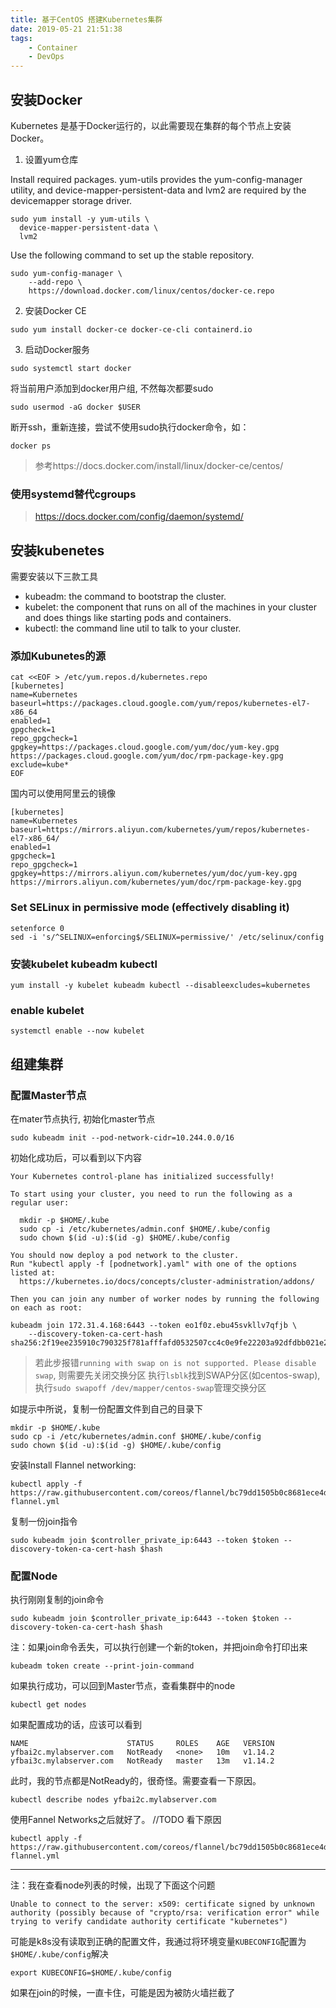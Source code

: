 ```yaml
---
title: 基于CentOS 搭建Kubernetes集群
date: 2019-05-21 21:51:38
tags:
    - Container
    - DevOps
---
```


## 安装Docker
Kubernetes 是基于Docker运行的，以此需要现在集群的每个节点上安装Docker。

1. 设置yum仓库

Install required packages. yum-utils provides the yum-config-manager utility, and device-mapper-persistent-data and lvm2 are required by the devicemapper storage driver.
```
sudo yum install -y yum-utils \
  device-mapper-persistent-data \
  lvm2
```

Use the following command to set up the stable repository.
```
sudo yum-config-manager \
    --add-repo \
    https://download.docker.com/linux/centos/docker-ce.repo
```

2. 安装Docker CE
```
sudo yum install docker-ce docker-ce-cli containerd.io
```

3. 启动Docker服务
```
sudo systemctl start docker
```
将当前用户添加到docker用户组, 不然每次都要sudo
```
sudo usermod -aG docker $USER
```
断开ssh，重新连接，尝试不使用sudo执行docker命令，如：
```
docker ps
```

> 参考https://docs.docker.com/install/linux/docker-ce/centos/

### 使用systemd替代cgroups

> https://docs.docker.com/config/daemon/systemd/

## 安装kubenetes

需要安装以下三款工具

- kubeadm: the command to bootstrap the cluster.
- kubelet: the component that runs on all of the machines in your cluster and does things like starting pods and containers.
- kubectl: the command line util to talk to your cluster.

### 添加Kubunetes的源
```
cat <<EOF > /etc/yum.repos.d/kubernetes.repo
[kubernetes]
name=Kubernetes
baseurl=https://packages.cloud.google.com/yum/repos/kubernetes-el7-x86_64
enabled=1
gpgcheck=1
repo_gpgcheck=1
gpgkey=https://packages.cloud.google.com/yum/doc/yum-key.gpg https://packages.cloud.google.com/yum/doc/rpm-package-key.gpg
exclude=kube*
EOF
```
国内可以使用阿里云的镜像
```
[kubernetes]
name=Kubernetes
baseurl=https://mirrors.aliyun.com/kubernetes/yum/repos/kubernetes-el7-x86_64/
enabled=1
gpgcheck=1
repo_gpgcheck=1
gpgkey=https://mirrors.aliyun.com/kubernetes/yum/doc/yum-key.gpg https://mirrors.aliyun.com/kubernetes/yum/doc/rpm-package-key.gpg
```

### Set SELinux in permissive mode (effectively disabling it) 
```
setenforce 0
sed -i 's/^SELINUX=enforcing$/SELINUX=permissive/' /etc/selinux/config
```

### 安装kubelet kubeadm kubectl
```
yum install -y kubelet kubeadm kubectl --disableexcludes=kubernetes
```

### enable kubelet

```
systemctl enable --now kubelet
```

## 组建集群

### 配置Master节点
在mater节点执行, 初始化master节点
```
sudo kubeadm init --pod-network-cidr=10.244.0.0/16
```
初始化成功后，可以看到以下内容
```
Your Kubernetes control-plane has initialized successfully!

To start using your cluster, you need to run the following as a regular user:

  mkdir -p $HOME/.kube
  sudo cp -i /etc/kubernetes/admin.conf $HOME/.kube/config
  sudo chown $(id -u):$(id -g) $HOME/.kube/config

You should now deploy a pod network to the cluster.
Run "kubectl apply -f [podnetwork].yaml" with one of the options listed at:
  https://kubernetes.io/docs/concepts/cluster-administration/addons/

Then you can join any number of worker nodes by running the following on each as root:

kubeadm join 172.31.4.168:6443 --token eo1f0z.ebu45svkllv7qfjb \
    --discovery-token-ca-cert-hash sha256:2f19ee235910c790325f781afffafd0532507cc4c0e9fe22203a92dfdbb021e2
```
> 若此步报错`running with swap on is not supported. Please disable swap`, 则需要先关闭交换分区
> 执行`lsblk`找到SWAP分区(如centos-swap), 执行`sudo swapoff /dev/mapper/centos-swap`管理交换分区

如提示中所说，复制一份配置文件到自己的目录下
```
mkdir -p $HOME/.kube
sudo cp -i /etc/kubernetes/admin.conf $HOME/.kube/config
sudo chown $(id -u):$(id -g) $HOME/.kube/config
```
安装Install Flannel networking:
```
kubectl apply -f https://raw.githubusercontent.com/coreos/flannel/bc79dd1505b0c8681ece4de4c0d86c5cd2643275/Documentation/kube-flannel.yml
```

复制一份join指令
```
sudo kubeadm join $controller_private_ip:6443 --token $token --discovery-token-ca-cert-hash $hash
```

### 配置Node
执行刚刚复制的join命令
```
sudo kubeadm join $controller_private_ip:6443 --token $token --discovery-token-ca-cert-hash $hash
```
注：如果join命令丢失，可以执行创建一个新的token，并把join命令打印出来
```
kubeadm token create --print-join-command
```

如果执行成功，可以回到Master节点，查看集群中的node
```
kubectl get nodes
```
如果配置成功的话，应该可以看到
```
NAME                      STATUS     ROLES    AGE   VERSION
yfbai2c.mylabserver.com   NotReady   <none>   10m   v1.14.2
yfbai3c.mylabserver.com   NotReady   master   13m   v1.14.2
```
此时，我的节点都是NotReady的，很奇怪。需要查看一下原因。
```
kubectl describe nodes yfbai2c.mylabserver.com
```
使用Fannel Networks之后就好了。 //TODO 看下原因
```
kubectl apply -f https://raw.githubusercontent.com/coreos/flannel/bc79dd1505b0c8681ece4de4c0d86c5cd2643275/Documentation/kube-flannel.yml
```
---------------------------------------
注：我在查看node列表的时候，出现了下面这个问题
```
Unable to connect to the server: x509: certificate signed by unknown authority (possibly because of "crypto/rsa: verification error" while trying to verify candidate authority certificate "kubernetes")
```
可能是k8s没有读取到正确的配置文件，我通过将环境变量`KUBECONFIG`配置为`$HOME/.kube/config`解决
```
export KUBECONFIG=$HOME/.kube/config
```

如果在join的时候，一直卡住，可能是因为被防火墙拦截了
